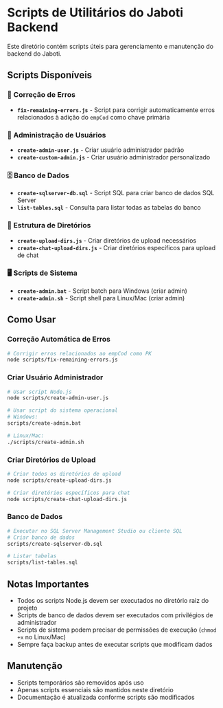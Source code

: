 # Scripts de Utilitários do Jaboti Backend

Este diretório contém scripts úteis para gerenciamento e manutenção do backend do Jaboti.

## Scripts Disponíveis

### 🔧 Correção de Erros

- **`fix-remaining-errors.js`** - Script para corrigir automaticamente erros relacionados à adição do `empCod` como chave primária

### 👤 Administração de Usuários

- **`create-admin-user.js`** - Criar usuário administrador padrão
- **`create-custom-admin.js`** - Criar usuário administrador personalizado

### 🗄️ Banco de Dados

- **`create-sqlserver-db.sql`** - Script SQL para criar banco de dados SQL Server
- **`list-tables.sql`** - Consulta para listar todas as tabelas do banco

### 📁 Estrutura de Diretórios

- **`create-upload-dirs.js`** - Criar diretórios de upload necessários
- **`create-chat-upload-dirs.js`** - Criar diretórios específicos para upload de chat

### 🖥️ Scripts de Sistema

- **`create-admin.bat`** - Script batch para Windows (criar admin)
- **`create-admin.sh`** - Script shell para Linux/Mac (criar admin)

## Como Usar

### Correção Automática de Erros

```bash
# Corrigir erros relacionados ao empCod como PK
node scripts/fix-remaining-errors.js
```

### Criar Usuário Administrador

```bash
# Usar script Node.js
node scripts/create-admin-user.js

# Usar script do sistema operacional
# Windows:
scripts/create-admin.bat

# Linux/Mac:
./scripts/create-admin.sh
```

### Criar Diretórios de Upload

```bash
# Criar todos os diretórios de upload
node scripts/create-upload-dirs.js

# Criar diretórios específicos para chat
node scripts/create-chat-upload-dirs.js
```

### Banco de Dados

```bash
# Executar no SQL Server Management Studio ou cliente SQL
# Criar banco de dados
scripts/create-sqlserver-db.sql

# Listar tabelas
scripts/list-tables.sql
```

## Notas Importantes

- Todos os scripts Node.js devem ser executados no diretório raiz do projeto
- Scripts de banco de dados devem ser executados com privilégios de administrador
- Scripts de sistema podem precisar de permissões de execução (`chmod +x` no Linux/Mac)
- Sempre faça backup antes de executar scripts que modificam dados

## Manutenção

- Scripts temporários são removidos após uso
- Apenas scripts essenciais são mantidos neste diretório
- Documentação é atualizada conforme scripts são modificados
